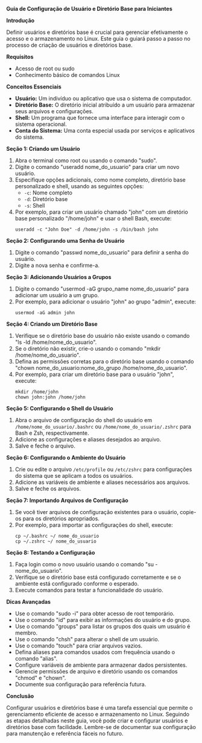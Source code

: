 **Guia de Configuração de Usuário e Diretório Base para Iniciantes**

**Introdução**

Definir usuários e diretórios base é crucial para gerenciar efetivamente o acesso e o armazenamento no Linux. Este guia o guiará passo a passo no processo de criação de usuários e diretórios base.

**Requisitos**

* Acesso de root ou sudo
* Conhecimento básico de comandos Linux

**Conceitos Essenciais**

* **Usuário:** Um indivíduo ou aplicativo que usa o sistema de computador.
* **Diretório Base:** O diretório inicial atribuído a um usuário para armazenar seus arquivos e configurações.
* **Shell:** Um programa que fornece uma interface para interagir com o sistema operacional.
* **Conta do Sistema:** Uma conta especial usada por serviços e aplicativos do sistema.

**Seção 1: Criando um Usuário**

1. Abra o terminal como root ou usando o comando "sudo".
2. Digite o comando "useradd nome_do_usuario" para criar um novo usuário.
3. Especifique opções adicionais, como nome completo, diretório base personalizado e shell, usando as seguintes opções:
   - `-c`: Nome completo
   - `-d`: Diretório base
   - `-s`: Shell
4. Por exemplo, para criar um usuário chamado "john" com um diretório base personalizado "/home/john" e usar o shell Bash, execute:
   ```
   useradd -c "John Doe" -d /home/john -s /bin/bash john
   ```

**Seção 2: Configurando uma Senha de Usuário**

1. Digite o comando "passwd nome_do_usuario" para definir a senha do usuário.
2. Digite a nova senha e confirme-a.

**Seção 3: Adicionando Usuários a Grupos**

1. Digite o comando "usermod -aG grupo_name nome_do_usuario" para adicionar um usuário a um grupo.
2. Por exemplo, para adicionar o usuário "john" ao grupo "admin", execute:
   ```
   usermod -aG admin john
   ```

**Seção 4: Criando um Diretório Base**

1. Verifique se o diretório base do usuário não existe usando o comando "ls -ld /home/nome_do_usuario".
2. Se o diretório não existir, crie-o usando o comando "mkdir /home/nome_do_usuario".
3. Defina as permissões corretas para o diretório base usando o comando "chown nome_do_usuario:nome_do_grupo /home/nome_do_usuario".
4. Por exemplo, para criar um diretório base para o usuário "john", execute:
   ```
   mkdir /home/john
   chown john:john /home/john
   ```

**Seção 5: Configurando o Shell do Usuário**

1. Abra o arquivo de configuração do shell do usuário em `/home/nome_do_usuario/.bashrc` ou `/home/nome_do_usuario/.zshrc` para Bash e Zsh, respectivamente.
2. Adicione as configurações e aliases desejados ao arquivo.
3. Salve e feche o arquivo.

**Seção 6: Configurando o Ambiente do Usuário**

1. Crie ou edite o arquivo `/etc/profile` ou `/etc/zshrc` para configurações do sistema que se aplicam a todos os usuários.
2. Adicione as variáveis de ambiente e aliases necessários aos arquivos.
3. Salve e feche os arquivos.

**Seção 7: Importando Arquivos de Configuração**

1. Se você tiver arquivos de configuração existentes para o usuário, copie-os para os diretórios apropriados.
2. Por exemplo, para importar as configurações do shell, execute:
   ```
   cp ~/.bashrc ~/ nome_do_usuario
   cp ~/.zshrc ~/ nome_do_usuario
   ```

**Seção 8: Testando a Configuração**

1. Faça login como o novo usuário usando o comando "su - nome_do_usuario".
2. Verifique se o diretório base está configurado corretamente e se o ambiente está configurado conforme o esperado.
3. Execute comandos para testar a funcionalidade do usuário.

**Dicas Avançadas**

* Use o comando "sudo -i" para obter acesso de root temporário.
* Use o comando "id" para exibir as informações do usuário e do grupo.
* Use o comando "groups" para listar os grupos dos quais um usuário é membro.
* Use o comando "chsh" para alterar o shell de um usuário.
* Use o comando "touch" para criar arquivos vazios.
* Defina aliases para comandos usados com frequência usando o comando "alias".
* Configure variáveis de ambiente para armazenar dados persistentes.
* Gerencie permissões de arquivo e diretório usando os comandos "chmod" e "chown".
* Documente sua configuração para referência futura.

**Conclusão**

Configurar usuários e diretórios base é uma tarefa essencial que permite o gerenciamento eficiente de acesso e armazenamento no Linux. Seguindo as etapas detalhadas neste guia, você pode criar e configurar usuários e diretórios base com facilidade. Lembre-se de documentar sua configuração para manutenção e referência fáceis no futuro.